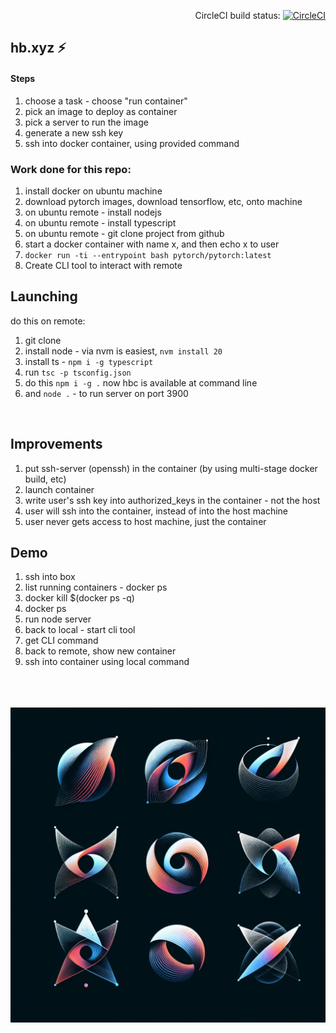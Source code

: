 
<div align="right">

CircleCI build status:
[![CircleCI](https://circleci.com/gh/ORESoftware/typescript-library-skeleton/tree/master.svg?style=svg)](https://circleci.com/gh/ORESoftware/typescript-library-skeleton/tree/master)

</div>

##  hb.xyz :zap:

#### Steps

1. choose a task - choose "run container"
3. pick an image to deploy as container
4. pick a server to run the image
5. generate a new ssh key
4. ssh into docker container, using provided command

### Work done for this repo:

1. install docker on ubuntu machine
2. download pytorch images, download tensorflow, etc, onto machine
3. on ubuntu remote - install nodejs
4. on ubuntu remote - install typescript
5. on ubuntu remote - git clone project from github
3. start a docker container with name x, and then echo x to user
4. `docker run -ti --entrypoint bash pytorch/pytorch:latest`
5. Create CLI tool to interact with remote


## Launching

do this on remote:

1. git clone <this repo>
2. install node  - via nvm is easiest, `nvm install 20`
3. install ts - `npm i -g typescript`
4. run `tsc -p tsconfig.json`
5. do this `npm i -g .` now hbc is available at command line
6. and `node .` - to run server on port 3900

<br>

## Improvements

1. put ssh-server (openssh) in the container (by using multi-stage docker build, etc)
2. launch container
3. write user's ssh key into authorized_keys in the container - not the host
4. user will ssh into the container, instead of into the host machine
5. user never gets access to host machine, just the container


## Demo

1. ssh into box
2. list running containers - docker ps
3. docker kill $(docker ps -q)
4. docker ps
5. run node server
6. back to local - start cli tool
7. get CLI command
8. back to remote, show new container
9. ssh into container using local command



<br>
<br>
<br>

<img src="assets/img_1.png">


